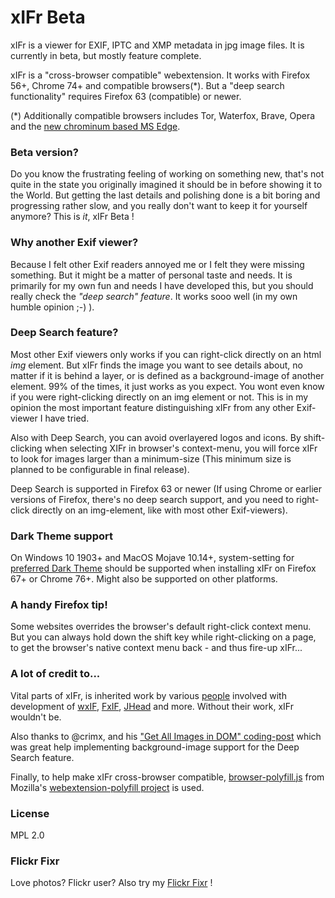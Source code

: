 # xIFr Beta

xIFr is a viewer for EXIF, IPTC and XMP metadata in jpg image files. It is currently in beta, but mostly feature complete.

xIFr is a "cross-browser compatible" webextension. It works with Firefox 56+, Chrome 74+ and compatible browsers(*).
But a "deep search functionality" requires Firefox 63 (compatible) or newer.

(*) Additionally compatible browsers includes Tor, Waterfox, Brave, Opera and the [new chrominum based MS Edge](https://www.microsoftedgeinsider.com/download).

### Beta version?

Do you know the frustrating feeling of working on something new, that's not quite in the state you originally imagined it should be in before showing it to
the World. But getting the last details and polishing done is a bit boring and progressing rather slow, and you really don't want to keep it for yourself anymore?
This is _it_, xIFr Beta !

### Why another Exif viewer?

Because I felt other Exif readers annoyed me or I felt they were missing something. But it might be a matter of personal taste and needs.
It is primarily for my own fun and needs I have developed this, but you should really check the _"deep search" feature_.
It works sooo well (in my own humble opinion ;-) ).

### Deep Search feature?
Most other Exif viewers only works if you can right-click directly on an html _img_ element. But xIFr finds the image you want to see details about,
no matter if it is behind a layer, or is defined as a background-image of another element. 99% of the times, it just works as you expect.
You wont even know if you were right-clicking directly on an img element or not. This is in my opinion the most important feature distinguishing
xIFr from any other Exif-viewer I have tried.

Also with Deep Search, you can avoid overlayered logos and icons. By shift-clicking when selecting XIFr in browser's context-menu, you will force
xIFr to look for images larger than a minimum-size (This minimum size is planned to be configurable in final release).

Deep Search is supported in Firefox 63 or newer (If using Chrome or earlier versions of Firefox, there's no deep search support, and you need to
right-click directly on an img-element, like with most other Exif-viewers).

### Dark Theme support
On Windows 10 1903+ and MacOS Mojave 10.14+, system-setting for [preferred Dark Theme](https://developer.mozilla.org/docs/Web/CSS/@media/prefers-color-scheme) should be supported when installing xIFr on Firefox 67+ or Chrome 76+. Might also be supported on other platforms.

### A handy Firefox tip!
Some websites overrides the browser's default right-click context menu. But you can always hold down the shift key while
right-clicking on a page, to get the browser's native context menu back - and thus fire-up xIFr...

### A lot of credit to...
Vital parts of xIFr, is inherited work by various [people](https://raw.githubusercontent.com/StigNygaard/xIFr/master/AUTHORS)
involved with development of [wxIF](https://github.com/gcp/wxif),
[FxIF](https://code.google.com/archive/p/fxif/), [JHead](http://www.sentex.net/~mwandel/jhead/) and more.
Without their work, xIFr wouldn't be.

Also thanks to @crimx, and his ["Get All Images in DOM" coding-post](https://blog.crimx.com/2017/03/09/get-all-images-in-dom-including-background-en/) which was great help implementing background-image support for the Deep Search feature.

Finally, to help make xIFr cross-browser compatible, [browser-polyfill.js](https://github.com/StigNygaard/xIFr/tree/master/lib/mozilla) from
Mozilla's [webextension-polyfill project](https://github.com/mozilla/webextension-polyfill) is used.

### License

MPL 2.0

### Flickr Fixr
Love photos? Flickr user? Also try my [Flickr Fixr](https://github.com/StigNygaard/Stigs_Flickr_Fixr) !
